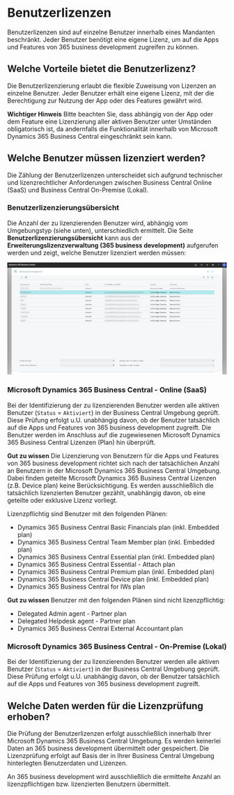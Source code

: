 # Benutzerlizenzen

Benutzerlizenzen sind auf einzelne Benutzer innerhalb eines Mandanten beschränkt. Jeder Benutzer benötigt eine eigene Lizenz, um auf die Apps und Features von 365 business development zugreifen zu können.

## Welche Vorteile bietet die Benutzerlizenz?

Die Benutzerlizenzierung erlaubt die flexible Zuweisung von Lizenzen an einzelne Benutzer. Jeder Benutzer erhält eine eigene Lizenz, mit der die Berechtigung zur Nutzung der App oder des Features gewährt wird.

<div class="alert alert-warn">
    <i class="fa-light fa-triangle-exclamation fa-lg"></i> <strong>Wichtiger Hinweis</strong> Bitte beachten Sie, dass abhängig von der App oder dem Feature eine Lizenzierung aller aktiven Benutzer unter Umständen obligatorisch ist, da andernfalls die Funktionalität innerhalb von Microsoft Dynamics 365 Business Central eingeschränkt sein kann.
</div>

## Welche Benutzer müssen lizenziert werden?

Die Zählung der Benutzerlizenzen unterscheidet sich aufgrund technischer und lizenzrechtlicher Anforderungen zwischen Business Central Online (SaaS) und Business Central On-Premise (Lokal).

### Benutzerlizenzierungsübersicht

Die Anzahl der zu lizenzierenden Benutzer wird, abhängig vom Umgebungstyp (siehe unten), unterschiedlich ermittelt. Die Seite **Benutzerlizenzierungsübersicht** kann aus der **Erweiterungslizenzverwaltung (365 business development)** aufgerufen werden und zeigt, welche Benutzer lizenziert werden müssen:

![Benutzerlizenzierungsübersicht](/assets/images/licensing/63a93fba-ca1a-471a-971e-687df1a6c25a.png)

### Microsoft Dynamics 365 Business Central - Online (SaaS)

Bei der Identifizierung der zu lizenzierenden Benutzer werden alle aktiven Benutzer (`Status` = `Aktiviert`) in der Business Central Umgebung geprüft. Diese Prüfung erfolgt u.U. unabhängig davon, ob der Benutzer tatsächlich auf die Apps und Features von 365 business development zugreift. Die Benutzer werden im Anschluss auf die zugewiesenen Microsoft Dynamics 365 Business Central Lizenzen (Plan) hin überprüft.

<div class="alert alert-notice">
    <i class="fa-light fa-hand-point-up fa-lg"></i> <strong>Gut zu wissen</strong> Die Lizenzierung von Benutzern für die Apps und Features von 365 business development richtet sich nach der tatsächlichen Anzahl an Benutzern in der Microsoft Dynamics 365 Business Central Umgebung. Dabei finden geteilte Microsoft Dynamics 365 Business Central Lizenzen (z.B. Device plan) keine Berücksichtigung. Es werden ausschließlich die tatsächlich lizenzierten Benutzer gezählt, unabhängig davon, ob eine geteilte oder exklusive Lizenz vorliegt.
</div>

Lizenzpflichtig sind Benutzer mit den folgenden Plänen:

 - Dynamics 365 Business Central Basic Financials plan (inkl. Embedded plan)
 - Dynamics 365 Business Central Team Member plan (inkl. Embedded plan)
 - Dynamics 365 Business Central Essential plan (inkl. Embedded plan)
 - Dynamics 365 Business Central Essential - Attach plan
 - Dynamics 365 Business Central Premium plan (inkl. Embedded plan)
 - Dynamics 365 Business Central Device plan (inkl. Embedded plan)
 - Dynamics 365 Business Central for IWs plan

<div class="alert alert-notice">
    <i class="fa-light fa-hand-point-up fa-lg"></i> <strong>Gut zu wissen</strong> Benutzer mit den folgenden Plänen sind nicht lizenzpflichtig:
    <ul>
        <li>Delegated Admin agent - Partner plan</li>
        <li>Delegated Helpdesk agent - Partner plan</li>
        <li>Dynamics 365 Business Central External Accountant plan</li>
    </ul>
</div>

### Microsoft Dynamics 365 Business Central - On-Premise (Lokal)

Bei der Identifizierung der zu lizenzierenden Benutzer werden alle aktiven Benutzer (`Status` = `Aktiviert`) in der Business Central Umgebung geprüft. Diese Prüfung erfolgt u.U. unabhängig davon, ob der Benutzer tatsächlich auf die Apps und Features von 365 business development zugreift.

## Welche Daten werden für die Lizenzprüfung erhoben?

Die Prüfung der Benutzerlizenzen erfolgt ausschließlich innerhalb Ihrer Microsoft Dynamics 365 Business Central Umgebung. Es werden keinerlei Daten an 365 business development übermittelt oder gespeichert. Die Lizenzprüfung erfolgt auf Basis der in Ihrer Business Central Umgebung hinterlegten Benutzerdaten und Lizenzen.

An 365 business development wird ausschließlich die ermittelte Anzahl an lizenzpflichtigen bzw. lizenzierten Benutzern übermittelt.
